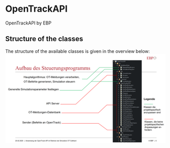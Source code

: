 # OpenTrackAPI
OpenTrackAPI by EBP

## Structure of the classes
The structure of the available classes is given in the overview below: 
![Alt text](/Images/Structure.png?raw=true "Optional Title")
